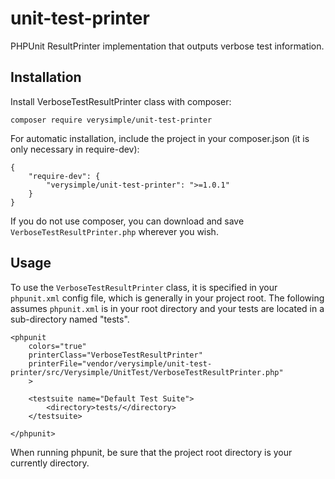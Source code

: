 # unit-test-printer

PHPUnit ResultPrinter implementation that outputs verbose test information.

## Installation

Install VerboseTestResultPrinter class with composer:

	composer require verysimple/unit-test-printer

For automatic installation, include the project in your composer.json (it is only necessary in require-dev):

	{
		"require-dev": {
			"verysimple/unit-test-printer": ">=1.0.1"
		}
	}

If you do not use composer, you can download and save `VerboseTestResultPrinter.php` wherever you wish.

## Usage

To use the `VerboseTestResultPrinter` class, it is specified in your `phpunit.xml` config file, which is generally in your project root. The following assumes `phpunit.xml` is in your root directory and your tests are located in a sub-directory named "tests".

	<phpunit
		colors="true"
		printerClass="VerboseTestResultPrinter"
		printerFile="vendor/verysimple/unit-test-printer/src/Verysimple/UnitTest/VerboseTestResultPrinter.php"
		>
	
		<testsuite name="Default Test Suite">
			<directory>tests/</directory>
		</testsuite>
	
	</phpunit>

When running phpunit, be sure that the project root directory is your currently directory.